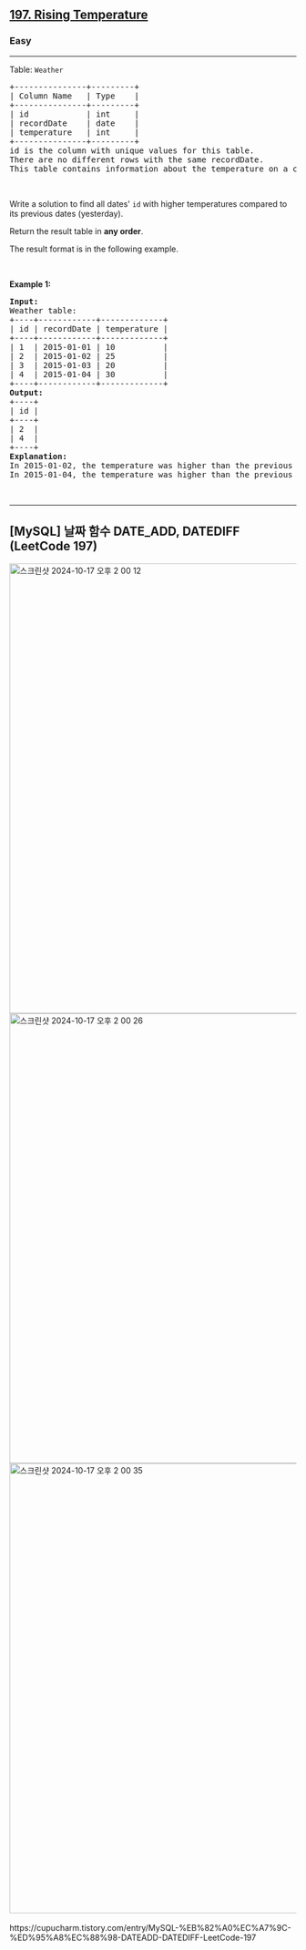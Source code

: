 <h2><a href="https://leetcode.com/problems/rising-temperature">197. Rising Temperature</a></h2><h3>Easy</h3><hr><p>Table: <code>Weather</code></p>

<pre>
+---------------+---------+
| Column Name   | Type    |
+---------------+---------+
| id            | int     |
| recordDate    | date    |
| temperature   | int     |
+---------------+---------+
id is the column with unique values for this table.
There are no different rows with the same recordDate.
This table contains information about the temperature on a certain day.
</pre>

<p>&nbsp;</p>

<p>Write a solution to find all dates&#39; <code>id</code> with higher temperatures compared to its previous dates (yesterday).</p>

<p>Return the result table in <strong>any order</strong>.</p>

<p>The result format is in the following example.</p>

<p>&nbsp;</p>
<p><strong class="example">Example 1:</strong></p>

<pre>
<strong>Input:</strong> 
Weather table:
+----+------------+-------------+
| id | recordDate | temperature |
+----+------------+-------------+
| 1  | 2015-01-01 | 10          |
| 2  | 2015-01-02 | 25          |
| 3  | 2015-01-03 | 20          |
| 4  | 2015-01-04 | 30          |
+----+------------+-------------+
<strong>Output:</strong> 
+----+
| id |
+----+
| 2  |
| 4  |
+----+
<strong>Explanation:</strong> 
In 2015-01-02, the temperature was higher than the previous day (10 -&gt; 25).
In 2015-01-04, the temperature was higher than the previous day (20 -&gt; 30).
</pre>

<br/>
<hr>
<h2>[MySQL] 날짜 함수 DATE_ADD, DATEDIFF (LeetCode 197)</h2>
<img width="790" alt="스크린샷 2024-10-17 오후 2 00 12" src="https://github.com/user-attachments/assets/2752305a-b0bb-4c87-a4b3-284be1cdf190">
<img width="790" alt="스크린샷 2024-10-17 오후 2 00 26" src="https://github.com/user-attachments/assets/f00eb23a-0e39-4ed9-b95d-11130f7672c6">
<img width="790" alt="스크린샷 2024-10-17 오후 2 00 35" src="https://github.com/user-attachments/assets/f2714859-d63c-442c-9d64-c08d7893d99b">
<br/>
<br/>
https://cupucharm.tistory.com/entry/MySQL-%EB%82%A0%EC%A7%9C-%ED%95%A8%EC%88%98-DATEADD-DATEDIFF-LeetCode-197

